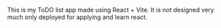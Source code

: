 This is my ToDO list app made using React + Vite.
It is not designed very much only deployed for applying and learn react.

